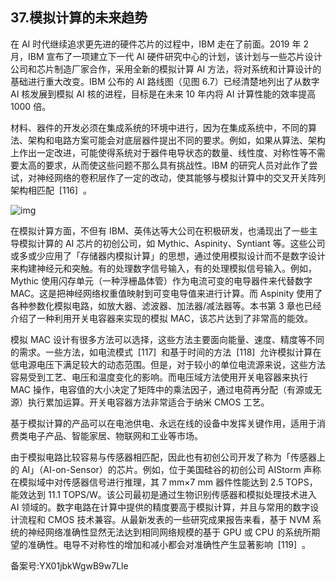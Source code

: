 ## 37.模拟计算的未来趋势
在 AI 时代继续追求更先进的硬件芯片的过程中，IBM 走在了前面。2019 年 2 月，IBM 宣布了一项建立下一代 AI 硬件研究中心的计划，该计划与一些芯片设计公司和芯片制造厂家合作，采用全新的模拟计算 AI 方法，将对系统和计算设计的基础进行重大改变。IBM 公布的 AI 路线图（见图 6.7）已经清楚地列出了从数字 AI 核发展到模拟 AI 核的进程，目标是在未来 10 年内将 AI 计算性能的效率提高 1000 倍。 


材料、器件的开发必须在集成系统的环境中进行，因为在集成系统中，不同的算法、架构和电路方案可能会对底层器件提出不同的要求。例如，如果从算法、架构上作出一定改进，可能使得系统对于器件电导状态的数量、线性度、对称性等不需要太高的要求，从而使这些问题不那么具有挑战性。IBM 的研究人员对此作了尝试，对神经网络的卷积层作了一定的改动，使其能够与模拟计算中的交叉开关阵列架构相匹配  [116]  。 


![img](https://pic1.zhimg.com/v2-c5ad2c9bf5dd7071c69b9a0475ccd9b2.webp)

在模拟计算方面，不但有 IBM、英伟达等大公司在积极研发，也涌现出了一些主导模拟计算的 AI 芯片的初创公司，如 Mythic、Aspinity、Syntiant 等。这些公司或多或少应用了「存储器内模拟计算」的思想，通过使用模拟设计而不是数字设计来构建神经元和突触。有的处理数字信号输入，有的处理模拟信号输入。例如，Mythic 使用闪存单元（一种浮栅晶体管）作为电流可变的电导器件来代替数字 MAC。这是把神经网络权重值映射到可变电导值来进行计算。而 Aspinity 使用了各种参数化模拟电路，如放大器、滤波器、加法器/减法器等。本书第 3 章也已经介绍了一种利用开关电容器来实现的模拟 MAC，该芯片达到了非常高的能效。 


模拟 MAC 设计有很多方法可以选择，这些方法主要面向能量、速度、精度等不同的需求。一些方法，如电流模式  [117]  和基于时间的方法  [118]  允许模拟计算在低电源电压下满足较大的动态范围。但是，对于较小的单位电流源来说，这些方法容易受到工艺、电压和温度变化的影响。而电压域方法使用开关电容器来执行 MAC 操作，电容值的大小决定了矩阵中的乘法因子，通过电荷再分配（有源或无源）执行累加运算。开关电容器方法非常适合于纳米 CMOS 工艺。 


基于模拟计算的产品可以在电池供电、永远在线的设备中发挥关键作用，适用于消费类电子产品、智能家居、物联网和工业等市场。 


由于模拟电路比较容易与传感器相匹配，因此也有初创公司开发了称为「传感器上的 AI」（AI-on-Sensor）的芯片。例如，位于美国硅谷的初创公司 AIStorm 声称在模拟域中对传感器信号进行推理，其 7 mm×7 mm 器件性能达到 2.5 TOPS，能效达到 11.1 TOPS/W。该公司最初是通过生物识别传感器和模拟处理技术进入 AI 领域的。数字电路在计算中提供的精度要高于模拟计算，并且与常用的数字设计流程和 CMOS 技术兼容。从最新发表的一些研究成果报告来看，基于 NVM 系统的神经网络准确性显然无法达到相同网络规模的基于 GPU 或 CPU 的系统所期望的准确性。电导不对称性的增加和减小都会对准确性产生显著影响  [119]  。 


备案号:YX01jbkWgwB9w7Lle

